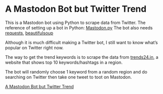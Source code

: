 # A Mastodon Bot but Twitter Trend

This is a Mastodon bot using Python to scrape data from Twitter.
The reference of setting up a bot in Python: [Mastodon.py](https://github.com/halcy/Mastodon.py)
The bot also needs [requests](https://pypi.org/project/requests/), [beautifulsoup](https://pypi.org/project/beautifulsoup4/)

Although it is much difficult making a Twitter bot, I still want to know what’s popular on Twitter right now. 

The way to get the trend keywords is to scrape the data from [trends24.in](https://trends24.in/), a website that shows top 10 keywords/hashtags in a region. 

The bot will randomly choose 1 keyword from a random region and do searching on Twitter then take one tweet to toot on Mastodon.

[A Mastodon Bot but Twitter Trend](https://botsin.space/web/statuses/100867829944531807)